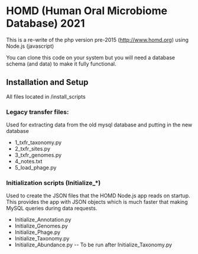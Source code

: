 # HOMD (Human Oral Microbiome Database)  2021

This is a re-write of the php version pre-2015  (http://www.homd.org) using Node.js (javascript)

You can clone this code on your system but you will need a database schema (and data)
to make it fully functional.

## Installation and Setup
All files located in /install_scripts

### Legacy transfer files:
Used for extracting data from the old mysql database and putting in the new database
- 1_txfr_taxonomy.py	
- 2_txfr_sites.py		
- 3_txfr_genomes.py		
- 4_notes.txt	
- 5_load_phage.py

### Initialization scripts (Initialize_*)
Used to create the JSON files that the HOMD Node.js app reads on startup.
This provides the app with JSON objects which is much faster that making MySQL queries during data requests.

- Initialize_Annotation.py  
- Initialize_Genomes.py
- Initialize_Phage.py
- Initialize_Taxonomy.py
- Initialize_Abundance.py -- To be run after Initialize_Taxonomy.py
